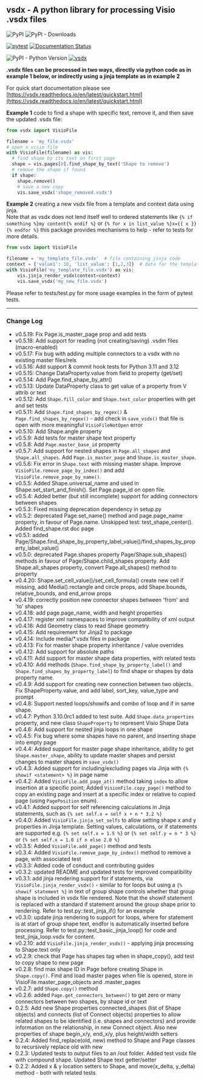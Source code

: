 ## vsdx - A python library for processing Visio .vsdx files

![PyPI](https://img.shields.io/pypi/v/vsdx)
![PyPI - Downloads](https://img.shields.io/pypi/dm/vsdx)

[![pytest](https://github.com/dave-howard/vsdx/actions/workflows/test.yaml/badge.svg)](https://github.com/dave-howard/vsdx/actions/workflows/test.yaml)
[![Documentation Status](https://readthedocs.org/projects/vsdx/badge/?version=latest)](https://vsdx.readthedocs.io/en/latest/?badge=latest)

![PyPI - Python Version](https://img.shields.io/pypi/pyversions/vsdx)
[![vsdx](https://snyk.io/advisor/python/vsdx/badge.svg)](https://snyk.io/advisor/python/vsdx)

__.vsdx files can be processed in two ways, directly via python code as in
example 1 below, or indirectly using a jinja template as in example 2__

For quick start documentation please see
[https://vsdx.readthedocs.io/en/latest/quickstart.html](https://vsdx.readthedocs.io/en/latest/quickstart.html)

__Example 1__ code to find a shape with specific text, remove it, and
then save the updated .vsdx file:

```python
from vsdx import VisioFile

filename = 'my_file.vsdx'
# open a visio file
with VisioFile(filename) as vis:
  # find shape by its text on first page
  shape = vis.pages[0].find_shape_by_text('Shape to remove')
  # remove the shape if found
  if shape:
    shape.remove()
    # save a new copy
    vis.save_vsdx('shape_removed.vsdx')
```

__Example 2__ creating a new vsdx file from a template and context data
using jinja.  
Note that as vsdx does not lend itself well to ordered statements like
`{% if something %}my content{% endif %}` or `{% for x in list_value
%}x={{ x }}{% endfor %}` this package provides mechanisms to help -
refer to tests for more details.

```python
from vsdx import VisioFile

filename = 'my_template_file.vsdx'  # file containing jinja code
context = {'value1': 10, 'list_value': [1,2,3]}  # data for the template
with VisioFile('my_template_file.vsdx') as vis: 
    vis.jinja_render_vsdx(context=context)
    vis.save_vsdx('my_new_file.vsdx')
```

Please refer to tests/test.py for more usage
examples in the form of pytest tests.

----

###  Change Log
- v0.5.19: Fix Page.is_master_page prop and add tests
- v0.5.18: Add support for reading (not creating/saving) .vsdm files (macro-enabled)
- v0.5.17: Fix bug with adding multiple connectors to a vsdx with no existing master files/rels
- v0.5.16: Add support & commit hook tests for Python 3.11 and 3.12
- v0.5.15: Change DataProperty.value from field to property (get/set)
- v0.5.14: Add Page.find_shape_by_attr()
- v0.5.13: Update DataProperty class to get value of a property from V attrib or text
- v0.5.12: Add `Shape.fill_color` and `Shape.text_color` properties with get and set tests
- v0.5.11: Add `Shape.find_shapes_by_regex()` & `Page.find_shapes_by_regex()` - add check in `save_vsdx()` that file is open with more meaningful `VisioFileNotOpen` error
- v0.5.10: Add Shape.angle property
- v0.5.9: Add tests for master shape text property
- v0.5.8: Add `Page.master_base_id` property
- v0.5.7: Add support for nested shapes in `Page.all_shapes` and `Shape.all_shapes`. Add `Page.is_master_page` and `Shape.is_master_shape`. 
- v0.5.6: Fix error in `Shape.text` with missing master shape. Improve `VisioFile.remove_page_by_index()` and add `VisioFile.remove_page_by_name()`.
- v0.5.5: Added Shape.universal_name and used in Shape.set_start_and_finish(). Set Page.page_id on open file.
- v0.5.4: Added better (but still incomplete) support for adding connectors between shapes
- v0.5.3: Fixed missing deprecation dependency in setup.py
- v0.5.2: deprecated Page.set_name() method and page.page_name property, in favour of Page.name. Unskipped test: test_shape_center(). Added find_shape.rst doc page
- v0.5.1: added Page/Shape.find_shape_by_property_label_value()/find_shapes_by_property_label_value()
- v0.5.0: deprecated Page.shapes property Page/Shape.sub_shapes() methods in favour of Page/Shape.child_shapes property. Add Shape.all_shapes property, convert Page.all_shapes() method to property
- v0.4.20: Shape.set_cell_value()/set_cell_formula() create new cell if missing, add Media().rectangle and circle props, add Shape.bounds, relative_bounds, and end_arrow props
- v0.4.19: correctly position new connector shapes between 'from' and 'to' shapes 
- v0.4.18: add page.page_name, width and height properties
- v0.4.17: register xml namespaces to improve compatibility of xml output
- v0.4.16: Add Geometry class to read Shape geometry
- v0.4.15: Add requirement for Jinja2 to package
- v0.4.14: Include media/*.vsdx files in package
- v0.4.13: Fix for master shape property inheritance / value overrides
- v0.4.12: Add support for absolute paths
- v0.4.11: Add support for master shape data properties, with related tests
- v0.4.10: Add methods (`Shape.find_shape_by_property_label()` and `Shape.find_shapes_by_property_label`) to find shape or shapes by data property name.
- v0.4.9: Add support for creating new connection between two objects. Fix ShapeProperty.value, and add label, sort_key, value_type and prompt 
- v0.4.8: Support nested loops/showifs and combo of loop and if in same shape.
- v0.4.7: Python 3.10.0rc1 added to test suite. Add `Shape.data_properties` property, and new class `ShapeProperty` to represent Visio Shape Data
- v0.4.6: Add support for nested jinja loops in one shape
- v0.4.5: Fix bug where some shapes have no parent, and inserting shape into empty page
- v0.4.4: Added support for master page shape inheritance, ability to get `Shape.master_shape`, ability to 
  update master shapes and persist changes to master shapes in `save_vsdx()`
- v0.4.3: Added support for including/excluding pages via Jinja with `{% showif <statement> %}` in page name
- v0.4.2: Added `VisioFile.add_page_at()` method taking `index` to allow insertion
  at a specific point; Added `VisionFile.copy_page()` method to copy an existing page 
  and insert at a specific index or relative to copied page (using `PagePosition` enum). 
- v0.4.1: Added support for self referencing calculations in Jinja statements, 
  such as `{% set self.x = self x + n * 3.2 %}`
- v0.4.0: Added `VisioFile.jinja_set_selfs` to allow setting shape x and
  y properties in Jinja template. Setting values, calculations, or if
  statements are supported e.g. `{% set self.x = 1.5 %}` or `{% set
  self.y = n * 3 %}` or `{% set self.x = 1.0 if n else 2.0 %}`
- v0.3.5: Added `VisioFile.add_page()` method and tests
- v0.3.4: Added `VisioFile.remove_page_by_index()` method to remove a
  page, with associated test
- v0.3.3: Added code of conduct and contributing guides
- v0.3.2: updated README and updated tests for improved compatibility
- v0.3.1: add jinja rendering support for if statements, via
  `VisioFile.jinja_render_vsdx()` - similar to for loops but using a `{%
  showif statement %}` in text of group shape controls whether that
  group shape is included in vsdx file rendered. Note that the showif
  statement is replaced with a standard if statement around the group
  shape prior to rendering. Refer to test.py::test_jinja_if() for an
  example
- v0.3.0: update jinja rendering to support for loops, where for
  statement is at start of group shape text, endfor is automatically
  inserted before processing. Refer to test.py::test_basic_jinja_loop()
  for code and test_jinja_loop.vsdx for content.
- v0.2.10: add `VisioFile.jinja_render_vsdx()` - applying jinja
  processing to Shape.text only
- v0.2.9: check that Page has shapes tag when in shape_copy(), add test
  to copy shape to new page
- v0.2.8: find max shape ID in Page before creating Shape in
  `Shape.copy()`. Find and load master pages when file is opened, store
  in VisioFile.master_page_objects and .master_pages
- v0.2.7: add `Shape.copy()` method
- v0.2.6: added `Page.get_connectors_between()` to get zero or many
  connectors between two shapes, by shape id or text
- 0.2.5: Add new Shape properties connected_shapes (list of Shape
  objects) and connects (list of Connect objects) properties to allow
  related shapes to be identified (i.e. shapes and connectors) and
  provide information on the relationship, in new Connect object. Also
  new properties of shape begin_x/y, end_x/y, plus height/width
  setters
- 0.2.4: Added find_replace(old, new) method to Shape and Page classes
  to recursively replace old with new
- 0.2.3: Updated tests to output files to an /out folder. Added test
  vsdx file with compound shape. Updated Shape text getter/setter
- 0.2.2: Added x & y location setters to Shape, and move(x_delta,
  y_delta) method - both with related tests

